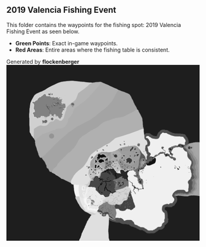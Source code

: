 ## 2019 Valencia Fishing Event
This folder contains the waypoints for the fishing spot: 2019 Valencia Fishing Event as seen below.

- **Green Points**: Exact in-game waypoints.
- **Red Areas**: Entire areas where the fishing table is consistent.

Generated by **flockenberger**
![2019 Valencia Fishing Event](./Preview.png?raw=true "2019 Valencia Fishing Event")